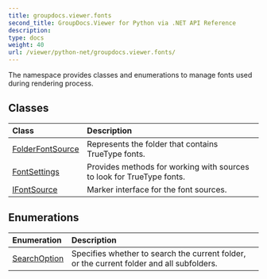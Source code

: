 ```yaml
---
title: groupdocs.viewer.fonts
second_title: GroupDocs.Viewer for Python via .NET API Reference
description: 
type: docs
weight: 40
url: /viewer/python-net/groupdocs.viewer.fonts/
---
```



The namespace provides classes and enumerations to manage fonts used during rendering process.

## Classes
| Class | Description |
| :- | :- |
|[FolderFontSource](/viewer/python-net/groupdocs.viewer.fonts/folderfontsource/)|Represents the folder that contains TrueType fonts.|
|[FontSettings](/viewer/python-net/groupdocs.viewer.fonts/fontsettings/)|Provides methods for working with sources to look for TrueType fonts.|
|[IFontSource](/viewer/python-net/groupdocs.viewer.fonts/ifontsource/)|Marker interface for the font sources.|
## Enumerations
| Enumeration | Description |
| :- | :- |
|[SearchOption](/viewer/python-net/groupdocs.viewer.fonts/searchoption/)|Specifies whether to search the current folder, or the current folder and all subfolders.|
